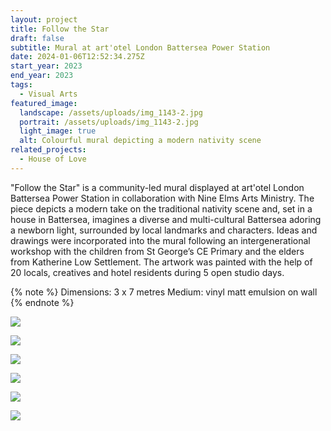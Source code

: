 ```yaml
---
layout: project
title: Follow the Star
draft: false
subtitle: Mural at art'otel London Battersea Power Station
date: 2024-01-06T12:52:34.275Z
start_year: 2023
end_year: 2023
tags:
  - Visual Arts
featured_image:
  landscape: /assets/uploads/img_1143-2.jpg
  portrait: /assets/uploads/img_1143-2.jpg
  light_image: true
  alt: Colourful mural depicting a modern nativity scene
related_projects:
  - House of Love
---
```

"Follow the Star" is a community-led mural displayed at art'otel London Battersea Power Station in collaboration with Nine Elms Arts Ministry. The piece depicts a modern take on the traditional nativity scene and, set in a house in Battersea, imagines a diverse and multi-cultural Battersea adoring a newborn light, surrounded by local landmarks and characters. Ideas and drawings were incorporated into the mural following an intergenerational workshop with the children from St George’s CE Primary and the elders from Katherine Low Settlement. The artwork was painted with the help of 20 locals, creatives and hotel residents during 5 open studio days.

{% note %}
Dimensions: 3 x 7 metres
Medium: vinyl matt emulsion on wall
{% endnote %}

![](/assets/uploads/img_0770.jpg)

![](/assets/uploads/copy-of-img_5679.jpg)

![](/assets/uploads/copy-of-img_1099.jpg)

![](/assets/uploads/copy-of-©als3.jpg)

![](/assets/uploads/copy-of-©jasmynhenry5.jpg)

![](/assets/uploads/copy-of-img_5682.jpg)